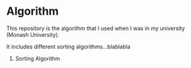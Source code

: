 # Algorithm

This repository is the algorithm that I used when I was in my university (Monash University).

It includes different sorting algorithms...blablabla

1. Sorting Algorithm